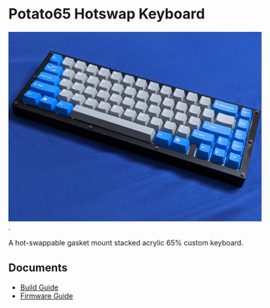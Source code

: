 # Potato65 Hotswap Keyboard


![potato65](/images/potato65.jpg "Text to show on mouseover").

A hot-swappable gasket mount stacked acrylic 65% custom keyboard.  

## Documents  
* [Build Guide](docs/buildguide.md)
* [Firmware Guide](docs/firmware.md)